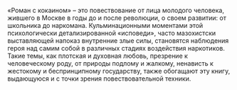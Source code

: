 <!--2017-01-02 07:43:32-->
«Роман с кокаином» – это повествование от лица молодого человека, жившего в Москве в годы до и после революции, о своем развитии: от школьника до наркомана. Кульминационными моментами этой психологически детализированной «исповеди», часто мазохистски выставляющей напоказ внутренние злые силы, становятся наблюдения героя над самим собой в различных стадиях воздействия наркотиков. Такие темы, как плотская и духовная любовь, презрение к человеческому роду, от природы подлому и жалкому, ненависть к жестокому и беспринципному государству, также обогащают эту книгу, выдающуюся и с точки зрения повествовательной техники.